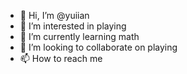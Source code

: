 - 👋 Hi, I’m @yuiian
- 👀 I’m interested in playing
- 🌱 I’m currently learning math
- 💞️ I’m looking to collaborate on playing
- 📫 How to reach me 

<!---
yuiian/yuiian is a ✨ special ✨ repository because its `README.md` (this file) appears on your GitHub profile.
You can click the Preview link to take a look at your changes.
--->
